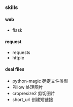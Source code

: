 ### skills

#### web
+ flask

#### request
+ requests
+ httpie


#### deal files
+ python-magic 确定文件类型
+ Pillow 处理图片
+ cropresize2 剪切图片
+ short_url 创建短链接